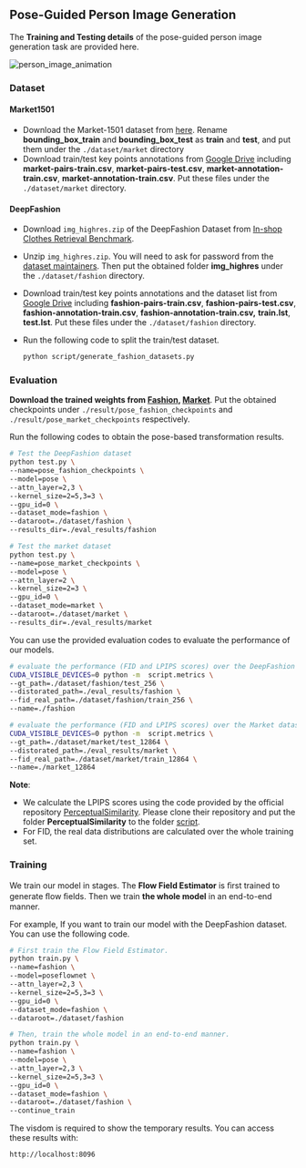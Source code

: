 ## Pose-Guided Person Image Generation

The **Training and Testing details** of the pose-guided person image generation task are provided here.



![person_image_animation](https://user-images.githubusercontent.com/30292465/80702562-dd337d00-8b13-11ea-95a1-1f86610a2335.png)

### Dataset

#### Market1501

- Download the Market-1501 dataset from [here](http://www.liangzheng.com.cn/Project/project_reid.html). Rename **bounding_box_train** and **bounding_box_test** as **train** and **test**, and put them under the `./dataset/market` directory
- Download train/test key points annotations from [Google Drive](https://drive.google.com/open?id=1UAOyP-ZAKpMUoUbtXFST1AlmvQuV1uff) including **market-pairs-train.csv**, **market-pairs-test.csv**, **market-annotation-train.csv**, **market-annotation-train.csv**. Put these files under the  `./dataset/market` directory.

#### DeepFashion

- Download `img_highres.zip` of the DeepFashion Dataset from [In-shop Clothes Retrieval Benchmark](https://drive.google.com/drive/folders/0B7EVK8r0v71pYkd5TzBiclMzR00). 

- Unzip `img_highres.zip`. You will need to ask for password from the [dataset maintainers](http://mmlab.ie.cuhk.edu.hk/projects/DeepFashion/InShopRetrieval.html). Then put the obtained folder **img_highres** under the `./dataset/fashion` directory. 

- Download train/test key points annotations and the dataset list from [Google Drive](https://drive.google.com/open?id=1BX3Bxh8KG01yKWViRY0WTyDWbJHju-SL) including **fashion-pairs-train.csv**, **fashion-pairs-test.csv**, **fashion-annotation-train.csv**, **fashion-annotation-train.csv,** **train.lst**, **test.lst**. Put these files under the  `./dataset/fashion` directory.

- Run the following code to split the train/test dataset.

  ```bash
  python script/generate_fashion_datasets.py
  ```

  

### Evaluation

**Download the trained weights from [Fashion](https://drive.google.com/open?id=1r1di3JFgaxqbyGzuRKDhNsrROiNL0s3r),  [Market](https://drive.google.com/open?id=1be_PY61HrVLg2CUOvtNEqmaLtmY83Muw)**. Put the obtained checkpoints under `./result/pose_fashion_checkpoints` and `./result/pose_market_checkpoints` respectively.

Run the following codes to obtain the pose-based transformation results.

```bash
# Test the DeepFashion dataset 
python test.py \
--name=pose_fashion_checkpoints \
--model=pose \
--attn_layer=2,3 \
--kernel_size=2=5,3=3 \
--gpu_id=0 \
--dataset_mode=fashion \
--dataroot=./dataset/fashion \
--results_dir=./eval_results/fashion

# Test the market dataset
python test.py \
--name=pose_market_checkpoints \
--model=pose \
--attn_layer=2 \
--kernel_size=2=3 \
--gpu_id=0 \
--dataset_mode=market \
--dataroot=./dataset/market \
--results_dir=./eval_results/market
```

You can use the provided evaluation codes to evaluate the performance of our models.

```bash
# evaluate the performance (FID and LPIPS scores) over the DeepFashion dataset.
CUDA_VISIBLE_DEVICES=0 python -m  script.metrics \
--gt_path=./dataset/fashion/test_256 \
--distorated_path=./eval_results/fashion \
--fid_real_path=./dataset/fashion/train_256 \
--name=./fashion

# evaluate the performance (FID and LPIPS scores) over the Market dataset.
CUDA_VISIBLE_DEVICES=0 python -m  script.metrics \
--gt_path=./dataset/market/test_12864 \
--distorated_path=./eval_results/market \
--fid_real_path=./dataset/market/train_12864 \
--name=./market_12864
```

**Note**: 

- We calculate the LPIPS scores using the code provided by the official repository [PerceptualSimilarity](https://github.com/richzhang/PerceptualSimilarity). Please clone their repository and put the folder **PerceptualSimilarity** to the folder [script](./script).
- For FID, the real data distributions are calculated over the whole training set. 



### Training

We train our model in stages. The **Flow Field Estimator** is ﬁrst trained to generate ﬂow ﬁelds. Then we train **the whole model** in an end-to-end manner. 

For example, If you want to train our model with the DeepFashion dataset. You can use the following code.

```bash
# First train the Flow Field Estimator.
python train.py \
--name=fashion \
--model=poseflownet \
--attn_layer=2,3 \
--kernel_size=2=5,3=3 \
--gpu_id=0 \
--dataset_mode=fashion \
--dataroot=./dataset/fashion 

# Then, train the whole model in an end-to-end manner.
python train.py \
--name=fashion \
--model=pose \
--attn_layer=2,3 \
--kernel_size=2=5,3=3 \
--gpu_id=0 \
--dataset_mode=fashion \
--dataroot=./dataset/fashion \
--continue_train
```

The visdom is required to show the temporary results. You can access these results with:

```html
http://localhost:8096
```

 
